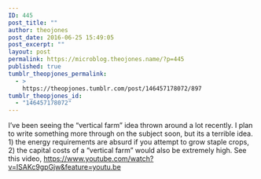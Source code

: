 ```yaml
---
ID: 445
post_title: ""
author: theojones
post_date: 2016-06-25 15:49:05
post_excerpt: ""
layout: post
permalink: https://microblog.theojones.name/?p=445
published: true
tumblr_theopjones_permalink:
  - >
    https://theopjones.tumblr.com/post/146457178072/897
tumblr_theopjones_id:
  - "146457178072"
---
```

<p>I’ve been seeing the “vertical farm” idea thrown around a lot recently. I plan to write something more through on the subject soon, but its a terrible idea. 1) the energy requirements are absurd if you attempt to grow staple crops, 2) the capital costs of a “vertical farm” would also be extremely high. See this video, <a href="https://www.youtube.com/watch?v=ISAKc9gpGjw&amp;feature=youtu.be">https://www.youtube.com/watch?v=ISAKc9gpGjw&amp;feature=youtu.be</a></p>